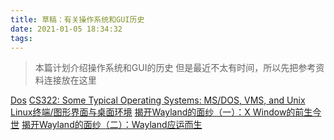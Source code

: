 ```yaml
---
title: 草稿：有关操作系统和GUI历史
date: 2021-01-05 18:34:32
tags:
---
```


> 本篇计划介绍操作系统和GUI的历史
> 但是最近不太有时间，所以先把参考资料连接放在这里

[Dos](http://asmach139.blogspot.com/2015/01/ms-dos.html)
[CS322: Some Typical Operating Systems: MS/DOS, VMS, and Unix](http://www.math-cs.gordon.edu/courses/cs322/lectures/msdos_vms_unix.html)
[Linux终端/图形界面与桌面环境](https://www.biaodianfu.com/linux-desktop-environment.html)
[揭开Wayland的面纱（一）：X Window的前生今世](https://cloud.tencent.com/developer/article/1442279)
[揭开Wayland的面纱（二）：Wayland应运而生](https://cloud.tencent.com/developer/article/1442281?from=article.detail.1442279)
